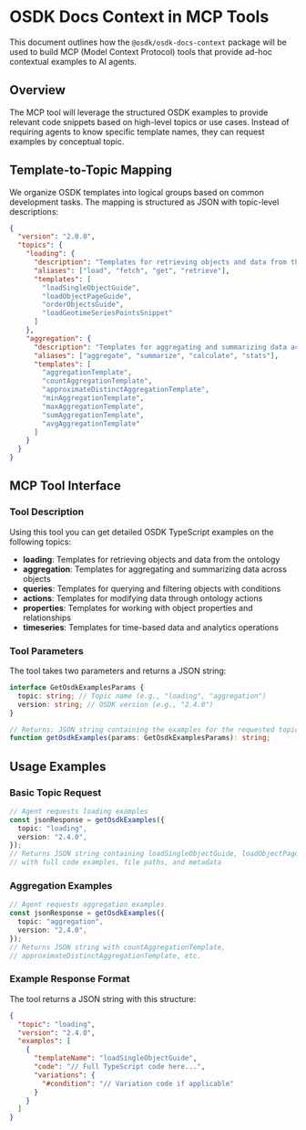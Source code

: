 # OSDK Docs Context in MCP Tools

This document outlines how the `@osdk/osdk-docs-context` package will be used to build MCP (Model Context Protocol) tools that provide ad-hoc contextual examples to AI agents.

## Overview

The MCP tool will leverage the structured OSDK examples to provide relevant code snippets based on high-level topics or use cases. Instead of requiring agents to know specific template names, they can request examples by conceptual topic.

## Template-to-Topic Mapping

We organize OSDK templates into logical groups based on common development tasks. The mapping is structured as JSON with topic-level descriptions:

```json
{
  "version": "2.0.0",
  "topics": {
    "loading": {
      "description": "Templates for retrieving objects and data from the ontology",
      "aliases": ["load", "fetch", "get", "retrieve"],
      "templates": [
        "loadSingleObjectGuide",
        "loadObjectPageGuide",
        "orderObjectsGuide",
        "loadGeotimeSeriesPointsSnippet"
      ]
    },
    "aggregation": {
      "description": "Templates for aggregating and summarizing data across objects",
      "aliases": ["aggregate", "summarize", "calculate", "stats"],
      "templates": [
        "aggregationTemplate",
        "countAggregationTemplate",
        "approximateDistinctAggregationTemplate",
        "minAggregationTemplate",
        "maxAggregationTemplate",
        "sumAggregationTemplate",
        "avgAggregationTemplate"
      ]
    }
  }
}
```

## MCP Tool Interface

### Tool Description

Using this tool you can get detailed OSDK TypeScript examples on the following topics:

- **loading**: Templates for retrieving objects and data from the ontology
- **aggregation**: Templates for aggregating and summarizing data across objects
- **queries**: Templates for querying and filtering objects with conditions
- **actions**: Templates for modifying data through ontology actions
- **properties**: Templates for working with object properties and relationships
- **timeseries**: Templates for time-based data and analytics operations

### Tool Parameters

The tool takes two parameters and returns a JSON string:

```typescript
interface GetOsdkExamplesParams {
  topic: string; // Topic name (e.g., "loading", "aggregation")
  version: string; // OSDK version (e.g., "2.4.0")
}

// Returns: JSON string containing the examples for the requested topic
function getOsdkExamples(params: GetOsdkExamplesParams): string;
```

## Usage Examples

### Basic Topic Request

```typescript
// Agent requests loading examples
const jsonResponse = getOsdkExamples({
  topic: "loading",
  version: "2.4.0",
});
// Returns JSON string containing loadSingleObjectGuide, loadObjectPageGuide, etc.
// with full code examples, file paths, and metadata
```

### Aggregation Examples

```typescript
// Agent requests aggregation examples
const jsonResponse = getOsdkExamples({
  topic: "aggregation",
  version: "2.4.0",
});
// Returns JSON string with countAggregationTemplate,
// approximateDistinctAggregationTemplate, etc.
```

### Example Response Format

The tool returns a JSON string with this structure:

```json
{
  "topic": "loading",
  "version": "2.4.0",
  "examples": [
    {
      "templateName": "loadSingleObjectGuide",
      "code": "// Full TypeScript code here...",
      "variations": {
        "#condition": "// Variation code if applicable"
      }
    }
  ]
}
```
